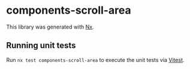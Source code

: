 # components-scroll-area

This library was generated with [Nx](https://nx.dev).

## Running unit tests

Run `nx test components-scroll-area` to execute the unit tests via [Vitest](https://vitest.dev/).
